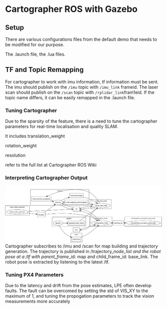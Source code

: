 # Cartographer ROS with Gazebo

## Setup

There are various configurations files from the default demo that needs to be modified for our purpose.

The .launch file, the .lua files.

## TF and Topic Remapping

For cartographer to work with imu information, tf information must be sent. The imu should publish on the `/imu` topic with `/imu_link` frameid. The laser scan should publish on the `/scan` topic with `/rplidar_link`fram1eid. If the topic name differs, it can be easily remapped in the .launch file.

### Tuning Cartographer

Due to the sparsity of the feature, there is a need to tune the cartographer parameters for real-time localisation and quality SLAM.

It includes translation\_weight

rotation\_weight

resolution

refer to the full list at Cartographer ROS Wiki

### Interpreting Cartographer Output

![](/assets/gazebo-cartographer-px4-rqt.png)Cartographer subscribes to /imu and /scan for map building and trajectory generation. The trajectory is published in /trajectory\__node\_list and the robot pose at a /tf with parent\_frame_\_id: map and child\_frame\_id: base\_link. The robot pose is extracted by listening to the latest /tf.   

### Tuning PX4 Parameters

Due to the latency and drift from the pose estimates, LPE often develop faults. The fault can be overcomed by setting the std of VIS\_XY to the maximum of 1, and tuning the propogation parameters to track the vision measurements more accurately

